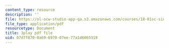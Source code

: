 ```yaml
---
content_type: resource
description: ''
file: https://ol-ocw-studio-app-qa.s3.amazonaws.com/courses/18-01sc-single-variable-calculus-fall-2010/07d7f8700a69697007ee77a1d6065319_XRkgBWbWvg4.pdf
file_type: application/pdf
resourcetype: Document
title: 3play pdf file
uid: 07d7f870-0a69-6970-07ee-77a1d6065319
---
```

